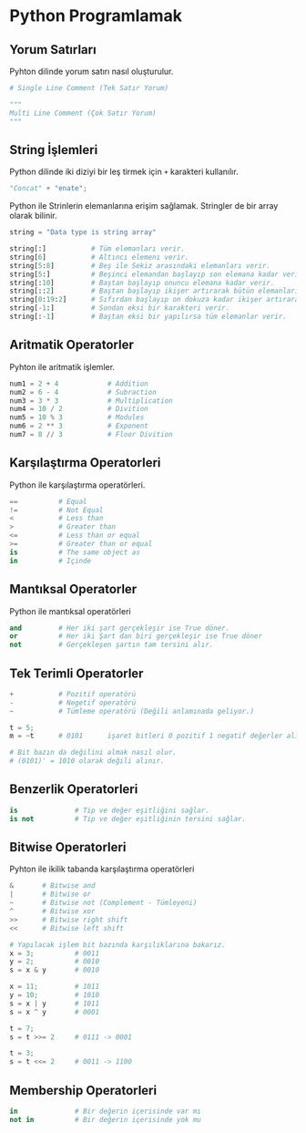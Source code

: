 # Python Programlamak

## Yorum Satırları
Pyhton dilinde yorum satırı nasıl oluşturulur.

```python
# Single Line Comment (Tek Satır Yorum)

"""
Multi Line Comment (Çok Satır Yorum)
"""
```

## String İşlemleri
Python dilinde iki diziyi bir leş tirmek için `+` karakteri kullanılır.

```python
"Concat" + "enate";
```

Python ile Strinlerin elemanlarına erişim sağlamak. Stringler de bir array olarak bilinir.

```python
string = "Data type is string array"

string[:]           # Tüm elemanları verir.
string[6]           # Altıncı elemenı verir.
string[5:8]         # Beş ile Sekiz arasındaki elemanları verir.
string[5:]          # Beşinci elemandan başlayıp son elemana kadar verir.
string[:10]         # Baştan başlayıp onuncu elemana kadar verir.
string[::2]         # Baştan başlayıp ikişer artırarak bütün elemanları verir.
string[0:19:2]      # Sıfırdan başlayıp on dokuza kadar ikişer artırarak elemanları verir.
string[-1:]         # Sondan eksi bir karakteri verir.
string[:-1]         # Baştan eksi bir yapılırsa tüm elemanlar verir.
```

## Aritmatik Operatorler
Pyhton ile aritmatik işlemler.

```python
num1 = 2 + 4			# Addition
num2 = 6 - 4			# Subraction
num3 = 3 * 3			# Multiplication
num4 = 10 / 2			# Divition
num5 = 10 % 3			# Modules
num6 = 2 ** 3			# Exponent
num7 = 8 // 3			# Floor Divition
```

## Karşılaştırma Operatorleri
Python ile karşılaştırma operatörleri.

```python
==          # Equal
!=          # Not Equal
<           # Less than
>           # Greater than
<=          # Less than or equal
>=          # Greater than or equal
is          # The same object as
in          # Içinde
```

## Mantıksal Operatorler
Python ile mantıksal operatörleri

```python
and         # Her iki şart gerçekleşir ise True döner.
or          # Her iki Şart dan biri gerçekleşir ise True döner
not         # Gerçekleşen şartın tam tersini alır.
```

## Tek Terimli Operatorler

```python
+			# Pozitif operatörü
-			# Negetif operatörü
~			# Tümleme operatörü (Değili anlamınada geliyor.)

t = 5;
m = ~t		# 0101 		işaret bitleri 0 pozitif 1 negatif değerler alır. Her bir sayının başında bir işaret biti vardır.

# Bit bazın da değilini almak nasıl olur.
# (0101)' = 1010 olarak değili alınır.
```

## Benzerlik Operatorleri

```python
is				# Tip ve değer eşitliğini sağlar.
is not			# Tip ve değer eşitliğinin tersini sağlar.
```

## Bitwise Operatorleri
Pyhton ile ikilik tabanda karşılaştırma operatörleri

```python
&		# Bitwise and
|		# Bitwise or
~		# Bitwise not (Complement - Tümleyeni)
^		# Bitwise xor
>>		# Bitwise right shift
<<		# Bitwise left shift

# Yapılacak işlem bit bazında karşılıklarına bakarız.
x = 3;			# 0011
y = 2;			# 0010
s = x & y		# 0010

x = 11;			# 1011
y = 10;			# 1010
s = x | y		# 1011
s = x ^ y		# 0001

t = 7;
s = t >>= 2		# 0111 -> 0001

t = 3;
s = t <<= 2		# 0011 -> 1100
```

## Membership Operatorleri
```python
in				# Bir değerin içerisinde var mı
not in			# Bir değerin içerisinde yok mu
```
